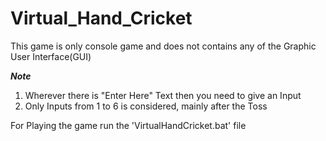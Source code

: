 # Virtual_Hand_Cricket
This game is only console game and does not contains any of the Graphic User Interface(GUI)

***Note***
1. Wherever there is "Enter Here" Text then you need to give an Input
2. Only Inputs from 1 to 6 is considered, mainly after the Toss


For Playing the game run the 'VirtualHandCricket.bat' file
